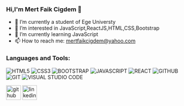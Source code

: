 ### Hi,I'm Mert Faik Cigdem 👋
- 🔭 I’m currently a student of Ege Universty
- 👀 I’m interested in JavaScript,ReactJS,HTML,CSS,Bootstrap
- 🌱 I’m currently learning JavaScript
- 📫 How to reach me: mertfaikcigdem@yahoo.com
### Languages and Tools:

![HTML5](https://img.shields.io/badge/html5-%23E34F26.svg?style=for-the-badge&logo=html5&logoColor=white)
![CSS3](https://img.shields.io/badge/css3-%231572B6.svg?style=for-the-badge&logo=css3&logoColor=white)
![BOOTSTRAP](https://img.shields.io/badge/bootstrap-%23563D7C.svg?style=for-the-badge&logo=bootstrap&logoColor=white)
![JAVASCRIPT](https://img.shields.io/badge/javascript-%23323330.svg?style=for-the-badge&logo=javascript&logoColor=%23F7DF1E)
![REACT](https://img.shields.io/badge/react-%2320232a.svg?style=for-the-badge&logo=react&logoColor=%2361DAFB)
![GITHUB](https://img.shields.io/badge/github-%23121011.svg?style=for-the-badge&logo=github&logoColor=white)
![GIT](https://img.shields.io/badge/git-%23F05033.svg?style=for-the-badge&logo=git&logoColor=white)
![VISUAL STUDIO CODE](https://img.shields.io/badge/VisualStudioCode-0078d7.svg?style=for-the-badge&logo=visual-studio-code&logoColor=white)

[<img src='icons/github.png' alt='github' height='40'>](https://github.com/mertfaikcigdem)
[<img src='icons/linkedin.png' alt='linkedin' height='40'>](https://www.linkedin.com/in/mertfaikcigdem/)

<!--
**mertfaikcigdem/mertfaikcigdem** is a ✨ _special_ ✨ repository because its `README.md` (this file) appears on your GitHub profile.

Here are some ideas to get you started:

- 🔭 I’m currently a student of Ege Universty
- 🔭 I’m interested in JavaScript,ReactJS,HTML,CSS,Bootstrap
- 🌱 I’m currently learning JavaScript
- 📫 How to reach me: mertfaikcigdem@yahoo.com
-->
